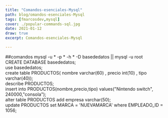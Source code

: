 ```yaml
---
title: "Comandos-esenciales-Mysql"
path: blog/omandos-esenciales-Mysql
tags: [fmarcosdev,mysql]
cover: ./popular-commands-sql.jpg
date: 2021-01-12
draw: true
excerpt: Comandos-esenciales-Mysql

---
```

##comandos
mysql -u * -p * -h * -D basededatos    ||   mysql -u root    
CREATE DATABASE basededatos;  
use basededatos;  
create table PRODUCTOS( nombre varchar(60) , precio int(10) , tipo varchar(40));  
describe PRODUCTOS;  
insert into PRODUCTOS(nombre,precio,tipo) values("Nintendo switch", 240000,"consola");  
alter table PRODUCTOS add empresa varchar(50);  
update PRODUCTOS  set  MARCA = 'NUEVAMARCA'   where    EMPLEADO_ID = 1056;  